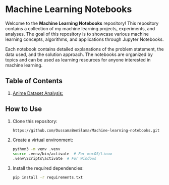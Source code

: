 # Machine Learning Notebooks

Welcome to the **Machine Learning Notebooks** repository! This repository contains a collection of my machine learning projects, experiments, and analyses. The goal of this repository is to showcase various machine learning concepts, algorithms, and applications through Jupyter Notebooks.

Each notebook contains detailed explanations of the problem statement, the data used, and the solution approach. The notebooks are organized by topics and can be used as learning resources for anyone interested in machine learning.

## Table of Contents
1. [Anime Dataset Analysis:](./Data%20visualisation/Analysing%20Anime%20Data/Anime-Dataset-Analysis.ipynb)

## How to Use

1. Clone this repository:
   ```bash
   https://github.com/OussamaBenSlama/Machine-learning-notebooks.git
2. Create a virtual environment:
   ```bash
   python3 -m venv .venv
   source .venv/bin/activate  # For macOS/Linux
   .venv\Scripts\activate  # For Windows
3. Install the required dependencies:
   ```bash
   pip install -r requirements.txt
